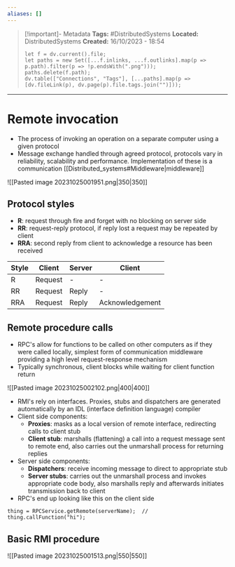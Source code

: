 ```yaml
---
aliases: []
---
```


> [!important]- Metadata
> **Tags:** #DistributedSystems 
> **Located:** DistributedSystems
> **Created:** 16/10/2023 - 18:54
> ```dataviewjs
> let f = dv.current().file;
> let paths = new Set([...f.inlinks, ...f.outlinks].map(p => p.path).filter(p => !p.endsWith(".png")));
> paths.delete(f.path);
> dv.table(["Connections", "Tags"], [...paths].map(p => [dv.fileLink(p), dv.page(p).file.tags.join("")]));
> ```

___
# Remote invocation
- The process of invoking an operation on a separate computer using a given protocol
- Message exchange handled through agreed protocol, protocols vary in reliability, scalability and performance. Implementation of these is a communication [[Distributed_systems#Middleware|middleware]]

![[Pasted image 20231025001951.png|350|350]]

## Protocol styles
- **R**: request through fire and forget with no blocking on server side 
- **RR**: request-reply protocol, if reply lost a request may be repeated by client
- **RRA**: second reply from client to acknowledge a resource has been received 

| Style | Client  | Server | Client |
| ----- | ------- | ------ | ------ |
| R     | Request | -      | -      |
| RR    | Request | Reply  | -      |
| RRA      |Request         |Reply        |Acknowledgement        |

## Remote procedure calls
- RPC's allow for functions to be called on other computers as if they were called locally, simplest form of communication middleware providing a high level request-response mechanism
- Typically synchronous, client blocks while waiting for client function return 

![[Pasted image 20231025002102.png|400|400]]

- RMI's rely on interfaces. Proxies, stubs and dispatchers are generated automatically by an IDL (interface definition language) compiler 
- Client side components:
	- **Proxies**: masks as a local version of remote interface, redirecting calls to client stub 
	- **Client stub**: marshalls (flattening) a call into a request message sent to remote end, also carries out the unmarshall process for returning replies 
- Server side components:
	- **Dispatchers**: receive incoming message to direct to appropriate stub 
	- **Server stubs**: carries out the unmarshall process and invokes appropriate code body, also marshalls reply and afterwards initiates transmission back to client
- RPC's end up looking like this on the client side 
```
thing = RPCService.getRemote(serverName);  // 
thing.callFunction("hi");
```
## Basic RMI procedure

![[Pasted image 20231025001513.png|550|550]]
